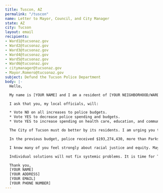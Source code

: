 ```yaml
---
title: Tuscon, AZ
permalink: "/tuscon"
name: Letter to Mayor, Council, and City Manager
state: AZ
city: Tucson
layout: email
recipients:
- Ward1@tucsonaz.gov
- Ward2@tucsonaz.gov
- Ward3@tucsonaz.gov
- Ward4@tucsonaz.gov
- Ward5@tucsonaz.gov
- Ward6@tucsonaz.gov
- citymanager@tucsonaz.gov
- Mayor.Romero@tucsonaz.gov
subject: Defund the Tucson Police Department
body: |-
  Hello,

  My name is [YOUR NAME] and I am a resident of [YOUR NEIGHBORHOOD/WARD].

  I ask that you, my local officials, will:

  * Vote NO on all increases to police budgets.
  * Vote YES to decrease police spending and budgets.
  * Vote YES to increase spending on health care, education, and community programs that keep us safe.

  The City of Tucson must do better by its residents. I am urging you to divest from the criminalization of our communities and reduce police spending in the budget for the 2021 fiscal year. In May, Mayor Romero warned of deep spending cuts due to the pandemic. It is time to cut funding for the Tucson Police Department.

  In the previous budget, police received $193,274,430, more than Parks and Recreation ($53,126,400) and Housing and Community Development ($89,091,600). Continuous budget cuts in Education slash essential after-school and enrichment programs, and large cuts in Parks and Rec over the years force a shortage of hours of recreation centers and special events.

  I know many of you feel strongly about racial justice and equity. Mayor Romero claims to have a commitment to the people of Tucson, and, on June 2, claimed that the police require "systemic reform and meaningful policy change." Your words are meaningless unless you use your power to take action on that.

  Individual solutions will not fix systemic problems. It is time for Tucson, its leaders, and residents to create a more equitable city for all of us. Have the moral clarity to reallocate a budget to focus on communities. Defund the Tucson Police Department.

  Thank you,
  [YOUR NAME]
  [YOUR ADDRESS]
  [YOUR EMAIL]
  [YOUR PHONE NUMBER]
---
```

